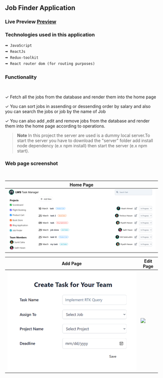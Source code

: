 ## Job Finder Application

### Live Preview [Preview](https://lws-jobfinder.netlify.app/)

### Technologies used in this application

    🠪 JavaScript
    🠪 ReactJs
    🠪 Redux-toolkit
    🠪 React router dom (for routing purposes)

### Functionality

<br/>

✓ Fetch all the jobs from the database and render them into the home page

✓ You can sort jobs in assending or dessending order by salary and also you can search the jobs or job by the name of Job

✓ You can also add ,edit and remove jobs from the database and render them into the home page according to operations.

> **Note**
> In this project the server are used is a dummy local server.To start the server you have to download the "server" folder add install node dependency (e.x npm install) then start the server (e.x npm start).

### Web page screenshot

<br/>

| Home Page                                                            |
| -------------------------------------------------------------------- |
| <img src="./src/assets/gitImage/home.png" width="100%" height="80%"> |

| Add Page                                                | Edit Page                                                |
| ------------------------------------------------------- | -------------------------------------------------------- |
| <img src="./src/assets/gitImage/add.png" width="100%" > | <img src="./src/assets/gitImage/edit.png" width="100%" > |
